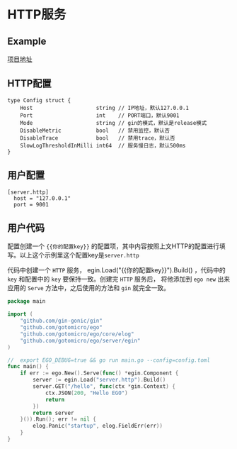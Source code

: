 # HTTP服务
## Example
[项目地址](https://github.com/gotomicro/ego/tree/master/example/server/http)

## HTTP配置
```
type Config struct {
	Host                    string // IP地址，默认127.0.0.1
	Port                    int    // PORT端口，默认9001
	Mode                    string // gin的模式，默认是release模式
	DisableMetric           bool   // 禁用监控，默认否
	DisableTrace            bool   // 禁用trace，默认否
	SlowLogThresholdInMilli int64  // 服务慢日志，默认500ms
}
```

## 用户配置
```
[server.http]
  host = "127.0.0.1"
  port = 9001
```

## 用户代码
配置创建一个 ``{{你的配置key}}`` 的配置项，其中内容按照上文HTTP的配置进行填写。以上这个示例里这个配置key是``server.http``

代码中创建一个 ``HTTP`` 服务， egin.Load("{{你的配置key}}").Build() ，代码中的 ``key`` 和配置中的 ``key`` 要保持一致。创建完 ``HTTP`` 服务后， 将他添加到 ``ego new`` 出来应用的 ``Serve`` 方法中，之后使用的方法和 ``gin`` 就完全一致。

```go
package main

import (
	"github.com/gin-gonic/gin"
	"github.com/gotomicro/ego"
	"github.com/gotomicro/ego/core/elog"
	"github.com/gotomicro/ego/server/egin"
)

//  export EGO_DEBUG=true && go run main.go --config=config.toml
func main() {
	if err := ego.New().Serve(func() *egin.Component {
		server := egin.Load("server.http").Build()
		server.GET("/hello", func(ctx *gin.Context) {
			ctx.JSON(200, "Hello EGO")
			return
		})
		return server
	}()).Run(); err != nil {
		elog.Panic("startup", elog.FieldErr(err))
	}
}
```